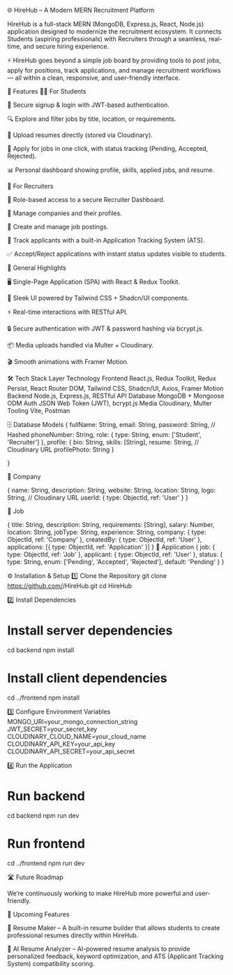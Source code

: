 🌐 HireHub – A Modern MERN Recruitment Platform

HireHub is a full-stack MERN (MongoDB, Express.js, React, Node.js) application designed to modernize the recruitment ecosystem.
It connects Students (aspiring professionals) with Recruiters through a seamless, real-time, and secure hiring experience.

⚡ HireHub goes beyond a simple job board by providing tools to post jobs, apply for positions, track applications, and manage recruitment workflows — all within a clean, responsive, and user-friendly interface.

🚀 Features
👩‍🎓 For Students

🔐 Secure signup & login with JWT-based authentication.

🔍 Explore and filter jobs by title, location, or requirements.

📄 Upload resumes directly (stored via Cloudinary).

📝 Apply for jobs in one click, with status tracking (Pending, Accepted, Rejected).

📊 Personal dashboard showing profile, skills, applied jobs, and resume.

🏢 For Recruiters

🔐 Role-based access to a secure Recruiter Dashboard.

🏬 Manage companies and their profiles.

📢 Create and manage job postings.

👥 Track applicants with a built-in Application Tracking System (ATS).

✅ Accept/Reject applications with instant status updates visible to students.

🌟 General Highlights

🖥️ Single-Page Application (SPA) with React & Redux Toolkit.

🎨 Sleek UI powered by Tailwind CSS + Shadcn/UI components.

⚡ Real-time interactions with RESTful API.

🔒 Secure authentication with JWT & password hashing via bcrypt.js.

📦 Media uploads handled via Multer + Cloudinary.

🎬 Smooth animations with Framer Motion.

🛠️ Tech Stack
Layer	Technology
Frontend	React.js, Redux Toolkit, Redux Persist, React Router DOM, Tailwind CSS, Shadcn/UI, Axios, Framer Motion
Backend	Node.js, Express.js, RESTful API
Database	MongoDB + Mongoose ODM
Auth	JSON Web Token (JWT), bcrypt.js
Media	Cloudinary, Multer
Tooling	Vite, Postman


🗄️ Database Models
{
  fullName: String,
  email: String,
  password: String, // Hashed
  phoneNumber: String,
  role: { type: String, enum: ['Student', 'Recruiter'] },
  profile: {
    bio: String,
    skills: [String],
    resume: String, // Cloudinary URL
    profilePhoto: String
  }
  
}


🏬 Company

{
  name: String,
  description: String,
  website: String,
  location: String,
  logo: String, // Cloudinary URL
  userId: { type: ObjectId, ref: 'User' }
}

💼 Job

{
  title: String,
  description: String,
  requirements: [String],
  salary: Number,
  location: String,
  jobType: String,
  experience: String,
  company: { type: ObjectId, ref: 'Company' },
  createdBy: { type: ObjectId, ref: 'User' },
  applications: [{ type: ObjectId, ref: 'Application' }]
}
📩 Application
{
  job: { type: ObjectId, ref: 'Job' },
  applicant: { type: ObjectId, ref: 'User' },
  status: { type: String, enum: ['Pending', 'Accepted', 'Rejected'], default: 'Pending' }
}

⚙️ Installation & Setup
1️⃣ Clone the Repository
git clone https://github.com/<your-username>/HireHub.git
cd HireHub


2️⃣ Install Dependencies
# Install server dependencies
cd backend
npm install

# Install client dependencies
cd ../frontend
npm install

3️⃣ Configure Environment Variables
MONGO_URI=your_mongo_connection_string
JWT_SECRET=your_secret_key
CLOUDINARY_CLOUD_NAME=your_cloud_name
CLOUDINARY_API_KEY=your_api_key
CLOUDINARY_API_SECRET=your_api_secret

4️⃣ Run the Application
# Run backend
cd backend
npm run dev

# Run frontend
cd ../frontend
npm run dev

🛣️ Future Roadmap

We’re continuously working to make HireHub more powerful and user-friendly.

🔮 Upcoming Features

📝 Resume Maker – A built-in resume builder that allows students to create professional resumes directly within HireHub.

🤖 AI Resume Analyzer – AI-powered resume analysis to provide personalized feedback, keyword optimization, and ATS (Applicant Tracking System) compatibility scoring.


